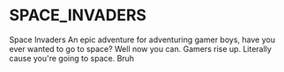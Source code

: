 # SPACE_INVADERS
Space Invaders
An epic adventure for adventuring gamer boys, 
have you ever wanted to go to space? Well now you can.
Gamers rise up. Literally cause you're going to space. Bruh

